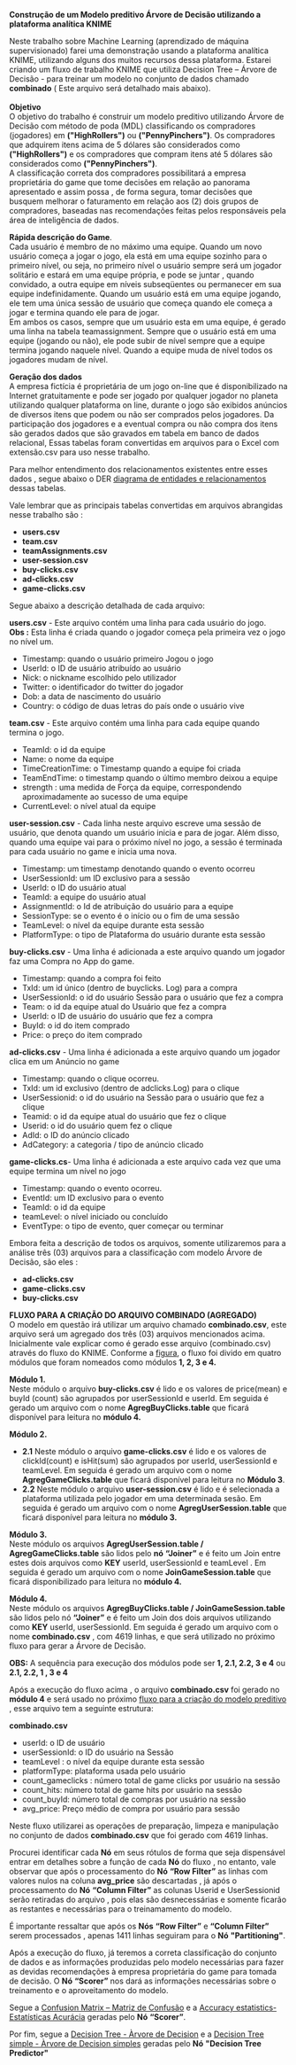 **Construção de um Modelo preditivo Árvore de Decisão utilizando a plataforma analítica KNIME**

Neste trabalho  sobre  Machine  Learning (aprendizado de máquina supervisionado) farei  uma demonstração usando a plataforma analítica KNIME, utilizando alguns dos muitos recursos dessa plataforma.
Estarei criando um fluxo de trabalho KNIME que utiliza Decision Tree –  Árvore de Decisão -  para treinar um modelo no conjunto de  dados chamado **combinado** ( Este arquivo será detalhado mais abaixo).<br/>                                
**Objetivo**<br/> 
 O objetivo do trabalho é construir um modelo preditivo utilizando Árvore de Decisão com método de poda (MDL) classificando os compradores (jogadores) em **("HighRollers")** ou **("PennyPinchers")**. Os compradores que adquirem itens acima de  5  dólares são considerados como **("HighRollers")** e os  compradores que  compram itens até 5 dólares são considerados como **("PennyPinchers")**.<br/>
 A classificação correta dos compradores possibilitará a empresa proprietária do game que tome decisões em relação ao panorama apresentado e assim possa , de forma segura, tomar decisões que busquem melhorar o faturamento em relação aos (2) dois grupos de compradores, baseadas nas recomendações feitas pelos responsáveis pela área de inteligência de dados.<br/>

**Rápida descrição do Game**.<br/>
Cada usuário é membro de no máximo uma equipe. Quando um novo usuário começa a jogar o jogo, ela está em uma equipe sozinho para o primeiro nível, ou seja, no primeiro nível o usuário sempre será um jogador solitário e estará em uma equipe própria, e pode se juntar , quando convidado,  a outra  equipe em níveis subseqüentes ou permanecer em sua equipe indefinidamente.
Quando um usuário está em uma equipe jogando, ele tem uma única sessão de usuário que começa quando ele começa a jogar e termina quando ele para de jogar.<br/>
Em ambos os casos, sempre que um usuário esta em uma equipe, é gerado uma linha na tabela teamassignment. 
Sempre que o usuário está em uma equipe (jogando ou não), ele pode subir de nível sempre que a equipe termina jogando naquele nível.  Quando a equipe muda de nível todos os jogadores mudam de nível.<br/>

**Geração dos dados**<br/>
A empresa fictícia é proprietária de um jogo on-line que é disponibilizado na Internet gratuitamente e pode ser jogado por qualquer jogador no planeta utilizando qualquer plataforma on line,
durante o jogo são exibidos anúncios de diversos itens que podem ou não ser comprados pelos jogadores. Da participação dos jogadores e a eventual compra ou não compra dos itens  são gerados dados que são gravados em tabela em banco de dados relacional,
Essas tabelas foram convertidas em arquivos para o Excel com extensão.csv para  uso nesse trabalho.<br/>

Para melhor entendimento dos relacionamentos existentes entre esses dados , segue abaixo o DER [diagrama de entidades e relacionamentos](https://github.com/pmoniz7/Modelo-DecisionTree-KNIME-/blob/master/Modelo-DER.PNG) dessas tabelas.<br/>
      						
Vale lembrar que as principais tabelas convertidas em  arquivos  abrangidas nesse trabalho são :<br/>
* **users.csv**<br/>
* **team.csv**<br/>
* **teamAssignments.csv**<br/>
* **user-session.csv**<br/>
* **buy-clicks.csv**<br/>
* **ad-clicks.csv**<br/>
* **game-clicks.csv**<br/>

Segue abaixo a descrição detalhada de cada arquivo:<br/>



**users.csv** - Este arquivo contém uma linha para cada usuário do 
jogo.<br/>
**Obs :** Esta linha é criada quando o jogador começa pela primeira vez o jogo no nível um.<br/>
* Timestamp: quando o usuário primeiro Jogou o jogo<br/>
* UserId: o ID de usuário atribuído ao usuário<br/>
* Nick:     o nickname escolhido pelo  utilizador<br/>
* Twitter: o identificador do twitter do jogador<br/>
* Dob: a data de nascimento do usuário<br/>
* Country: o código de duas letras do país onde o usuário vive<br/>

**team.csv** - Este arquivo contém uma linha para cada equipe quando termina o jogo.<br/>
* TeamId: o id da equipe<br/>
* Name: o nome da equipe<br/>
* TimeCreationTime: o Timestamp quando a equipe foi criada<br/>
* TeamEndTime: o timestamp quando o último membro deixou a equipe<br/>
* strength : uma medida de Força da equipe, correspondendo aproximadamente ao sucesso de uma equipe<br/>
* CurrentLevel: o nível atual da equipe<br/>

**user-session.csv** - Cada linha neste arquivo escreve uma sessão de usuário, que denota quando um usuário inicia e  para de jogar. Além disso, quando uma equipe vai para o próximo nível no jogo, a sessão é terminada para cada usuário no game e inicia uma nova.<br/>
* Timestamp: um timestamp denotando quando o evento ocorreu<br/>
* UserSessionId: um ID exclusivo para a sessão<br/>
* UserId: o ID do usuário atual<br/>
* TeamId: a equipe do usuário atual<br/>
* AssignmentId:  o Id de atribuição do usuário para a equipe<br/>
* SessionType: se o evento é o início ou o fim de uma sessão<br/>
* TeamLevel: o nível da equipe durante esta sessão<br/>
* PlatformType: o tipo de Plataforma do usuário durante esta sessão<br/>

**buy-clicks.csv** - Uma linha é adicionada a este arquivo quando um jogador faz uma Compra no App do game.<br/>
* Timestamp: quando a compra foi feito<br/>
* TxId: um id único (dentro de buyclicks. Log) para a compra<br/>
* UserSessionId: o id do usuário Sessão para o usuário que fez a compra<br/>
* Team: o id da equipe atual do Usuário que fez a compra<br/>
* UserId: o ID de usuário do usuário que fez a compra<br/>
* BuyId: o id do item comprado<br/>
* Price: o preço do item comprado<br/>

**ad-clicks.csv** - Uma linha é adicionada a este arquivo quando um jogador clica em um
Anúncio no game<br/>
* Timestamp: quando o clique ocorreu.<br/>
* TxId: um id exclusivo (dentro de adclicks.Log) para o clique<br/>
* UserSessionid: o id do usuário na Sessão para o usuário que fez a clique<br/>
* Teamid: o id da equipe atual do usuário que fez o clique<br/>
* Userid: o id do usuário quem fez o clique<br/>
* AdId: o ID do anúncio clicado<br/> 
* AdCategory: a categoria / tipo de anúncio clicado<br/> 

**game-clicks.cs**- Uma linha é adicionada a este arquivo cada vez que uma equipe
termina um nível no jogo<br/>
* Timestamp: quando o evento ocorreu.<br/>
* EventId: um ID exclusivo para o evento<br/>
* TeamId: o id da equipe <br/>
* teamLevel: o nível iniciado ou concluído<br/>
* EventType: o tipo de evento, quer começar ou terminar<br/>
 
Embora feita a descrição de todos os arquivos, somente utilizaremos para a análise três (03) arquivos para a classificação com modelo  Árvore de Decisão, são eles :<br/> 
* **ad-clicks.csv** 
* **game-clicks.csv**
* **buy-clicks.csv**<br/>

**FLUXO  PARA A CRIAÇÃO DO ARQUIVO COMBINADO (AGREGADO)**<br/>
O modelo em questão irá utilizar um arquivo  chamado **combinado.csv**, este arquivo será um agregado dos três (03) arquivos mencionados acima.
Inicialmente vale explicar como é gerado esse arquivo (combinado.csv) através do fluxo do KNIME.
Conforme a [figura](https://github.com/pmoniz7/Modelo-DecisionTree-KNIME-/blob/master/Fluxo%20Prepara%C3%A7%C3%A3o.PNG), o fluxo foi divido em quatro módulos  que foram nomeados como módulos **1, 2, 3 e 4.**<br/>

**Módulo 1.**<br/>
Neste módulo  o arquivo  **buy-clicks.csv** é lido e os valores de price(mean)  e buyId (count) são agrupados por userSessionId e userId.  Em seguida  é  gerado  um  arquivo  com o nome **AgregBuyClicks.table** que ficará disponível para leitura no **módulo 4.**<br/>

**Módulo 2.**<br/>
* **2.1** Neste módulo  o arquivo  **game-clicks.csv** é lido e os valores de clickId(count)  e isHit(sum)  são agrupados por  userId, userSessionId e teamLevel.  Em seguida  é  gerado  um  arquivo  com o nome **AgregGameClicks.table** que ficará disponível  para leitura no
**Módulo 3**.<br/>
 * **2.2** Neste módulo  o arquivo  **user-session.csv** é lido e é selecionada a plataforma utilizada pelo jogador em uma determinada sesão.  Em seguida  é  gerado  um  arquivo  com o nome **AgregUserSession.table** que ficará disponível para leitura no **módulo 3.**<br/>
 
**Módulo 3.**<br/>
Neste módulo  os arquivos  **AgregUserSession.table / AgregGameClicks.table** são lidos pelo **nó** **“Joiner”** e é feito um Join entre estes dois arquivos  como **KEY** userId, userSessionId e teamLevel .  Em seguida  é  gerado  um  arquivo  com o nome **JoinGameSession.table** que ficará disponibilizado para leitura no **módulo 4.**<br/>

**Módulo 4.**<br/>
Neste módulo  os arquivos  **AgregBuyClicks.table / JoinGameSession.table** são lidos pelo nó **“Joiner”** e é feito um Join dos  dois arquivos utilizando como **KEY**  userId, userSessionId.  Em seguida  é  gerado  um  arquivo  com o nome **combinado.csv** , com 4619 linhas,  e que será utilizado no próximo fluxo para gerar a Árvore de Decisão.<br/>

**OBS:**  A  sequência  para  execução  dos  módulos  pode  ser  **1,  2.1,  2.2,  3  e  4** ou                                               **2.1,  2.2,  1 ,  3 e  4**<br/>
 
Após a execução do fluxo acima , o arquivo **combinado.csv**  foi gerado no **módulo 4** e será usado no próximo [fluxo para a criação do modelo preditivo](https://github.com/pmoniz7/Modelo-DecisionTree-KNIME-/blob/master/Fluxo%20Decision%20Tree.PNG) , esse arquivo  tem a seguinte estrutura:<br/>

**combinado.csv**<br/> 
* userId: o ID de usuário<br/>
* userSessionId: o ID do usuário na  Sessão<br/> 
* teamLevel : o nível da equipe durante esta sessão<br/>
* platformType: plataforma usada pelo usuário<br/>
* count_gameclicks  : número total de game clicks por usuário  na sessão<br/>
* count_hits:  número total de game hits por usuário na sessão<br/>
* count_buyId: número total de compras por usuário na sessão<br/>
* avg_price: Preço médio de compra por usuário  para sessão<br/>

Neste fluxo utilizarei as operações de preparação,
limpeza e manipulação no conjunto de dados **combinado.csv** que foi gerado com 4619 linhas.<br/>

Procurei identificar cada **Nó** em seus rótulos de forma que seja dispensável entrar em detalhes sobre a função de cada **Nó** do fluxo , no entanto, vale observar que após  o processamento do **Nó** **“Row Filter”** as linhas com valores nulos na coluna **avg_price** são descartadas , já após o processamento do **Nó** **“Column Filter”**  as colunas Userid e UserSessionid  serão retiradas do arquivo , pois elas são desnecessárias  e somente ficarão as restantes e  necessárias para o treinamamento do modelo.<br/>

É importante ressaltar que após os **Nós**  **“Row Filter”**  e **“Column Filter”** serem processados ,  apenas 1411 linhas  seguiram para o **Nó** **"Partitioning"**.

Após a execução do fluxo,  já teremos  a correta classificação do conjunto de dados e as informações  produzidas pelo modelo  necessárias para fazer as devidas recomendações à empresa proprietária do game para tomada de decisão. 
O **Nó** **“Scorer”** nos dará as informações necessárias sobre o treinamento e o aproveitamento do modelo.<br/>
 
Segue a [Confusion Matrix – Matriz de Confusão](https://github.com/pmoniz7/Modelo-DecisionTree-KNIME-/blob/master/Confusion%20Matrix.PNG) e a [Accuracy estatistics- Estatísticas Acurácia](https://github.com/pmoniz7/Modelo-DecisionTree-KNIME-/blob/master/Statistics%20acur%C3%A1cia.PNG) geradas  pelo **Nó** **“Scorer”**. 

Por fim, segue a [Decision Tree - Àrvore de Decision](https://github.com/pmoniz7/Modelo-DecisionTree-KNIME-/blob/master/Decision%20Tree%20Grafic.PNG) e a [Decision Tree simple - Àrvore de Decision simples](https://github.com/pmoniz7/Modelo-DecisionTree-KNIME-/blob/master/Decision%20Tree%20Simple.PNG) geradas pelo **Nó** **"Decision Tree Predictor"**
 



